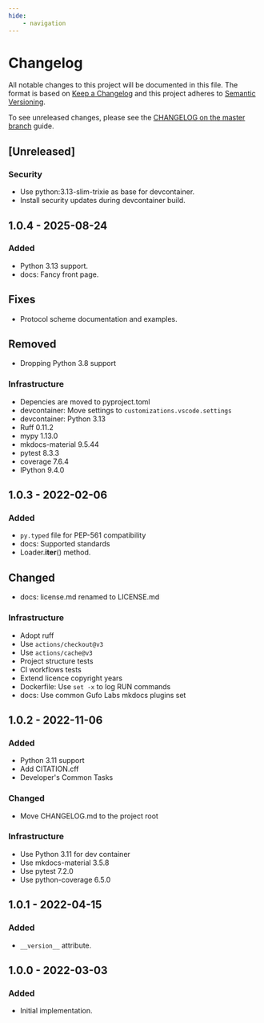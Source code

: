 ```yaml
---
hide:
    - navigation
---
```

# Changelog

All notable changes to this project will be documented in this file.
The format is based on [Keep a Changelog](https://keepachangelog.com/en/1.0.0/)
and this project adheres to [Semantic Versioning](https://semver.org/spec/v2.0.0.html).

To see unreleased changes, please see the [CHANGELOG on the master branch](https://github.com/gufolabs/gufo_loader/blob/master/CHANGELOG.md) guide.

## [Unreleased]

### Security

* Use python:3.13-slim-trixie as base for devcontainer.
* Install security updates during devcontainer build.


## 1.0.4 - 2025-08-24

### Added

* Python 3.13 support.
* docs: Fancy front page.

## Fixes

* Protocol scheme documentation and examples.

## Removed

* Dropping Python 3.8 support

### Infrastructure

* Depencies are moved to pyproject.toml
* devcontainer: Move settings to `customizations.vscode.settings`
* devcontainer: Python 3.13
* Ruff 0.11.2
* mypy 1.13.0
* mkdocs-material 9.5.44
* pytest 8.3.3
* coverage 7.6.4
* IPython 9.4.0

## 1.0.3 - 2022-02-06

### Added

* `py.typed` file for PEP-561 compatibility
* docs: Supported standards
* Loader.__iter__() method.

## Changed

* docs: license.md renamed to LICENSE.md

### Infrastructure

* Adopt ruff
* Use `actions/checkout@v3`
* Use `actions/cache@v3`
* Project structure tests
* CI workflows tests
* Extend licence copyright years
* Dockerfile: Use `set -x` to log RUN commands
* docs: Use common Gufo Labs mkdocs plugins set

## 1.0.2 - 2022-11-06

### Added

* Python 3.11 support
* Add CITATION.cff
* Developer's Common Tasks

### Changed

* Move CHANGELOG.md to the project root

### Infrastructure

* Use Python 3.11 for dev container
* Use mkdocs-material 3.5.8
* Use pytest 7.2.0
* Use python-coverage 6.5.0

## 1.0.1 - 2022-04-15

### Added

* `__version__` attribute.

## 1.0.0 - 2022-03-03

### Added

* Initial implementation.